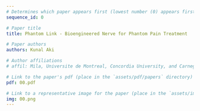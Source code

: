 ```yaml
---
# Determines which paper appears first (lowest number (0) appears first)
sequence_id: 0

# Paper title
title: Phantom Link - Bioengineered Nerve for Phantom Pain Treatment

# Paper authors
authors: Kunal Aki

# Author affiliations
# affil: Mila, Universite de Montreal, Concordia University, and Carnegie Mellon University

# Link to the paper's pdf (place in the `assets/pdf/papers` directory)
pdf: 00.pdf

# Link to a representative image for the paper (place in the `assets/img/papers` directory)
img: 00.png
---
```

